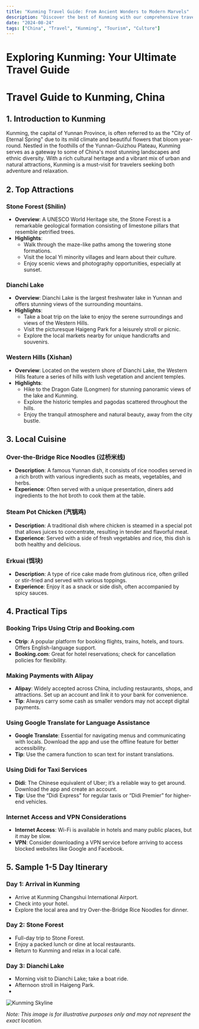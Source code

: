 ```yaml
---
title: "Kunming Travel Guide: From Ancient Wonders to Modern Marvels"
description: "Discover the best of Kunming with our comprehensive travel guide. Explore top attractions, savor local cuisine, and get insider tips for an unforgettable Chinese adventure."
date: "2024-08-24"
tags: ["China", "Travel", "Kunming", "Tourism", "Culture"]
---
```


# Exploring Kunming: Your Ultimate Travel Guide

# Travel Guide to Kunming, China

## 1. Introduction to Kunming
Kunming, the capital of Yunnan Province, is often referred to as the "City of Eternal Spring" due to its mild climate and beautiful flowers that bloom year-round. Nestled in the foothills of the Yunnan-Guizhou Plateau, Kunming serves as a gateway to some of China's most stunning landscapes and ethnic diversity. With a rich cultural heritage and a vibrant mix of urban and natural attractions, Kunming is a must-visit for travelers seeking both adventure and relaxation.

## 2. Top Attractions

### Stone Forest (Shilin)
- **Overview**: A UNESCO World Heritage site, the Stone Forest is a remarkable geological formation consisting of limestone pillars that resemble petrified trees. 
- **Highlights**:
  - Walk through the maze-like paths among the towering stone formations.
  - Visit the local Yi minority villages and learn about their culture.
  - Enjoy scenic views and photography opportunities, especially at sunset.

### Dianchi Lake
- **Overview**: Dianchi Lake is the largest freshwater lake in Yunnan and offers stunning views of the surrounding mountains.
- **Highlights**:
  - Take a boat trip on the lake to enjoy the serene surroundings and views of the Western Hills.
  - Visit the picturesque Haigeng Park for a leisurely stroll or picnic.
  - Explore the local markets nearby for unique handicrafts and souvenirs.

### Western Hills (Xishan)
- **Overview**: Located on the western shore of Dianchi Lake, the Western Hills feature a series of hills with lush vegetation and ancient temples.
- **Highlights**:
  - Hike to the Dragon Gate (Longmen) for stunning panoramic views of the lake and Kunming.
  - Explore the historic temples and pagodas scattered throughout the hills.
  - Enjoy the tranquil atmosphere and natural beauty, away from the city bustle.

## 3. Local Cuisine

### Over-the-Bridge Rice Noodles (过桥米线)
- **Description**: A famous Yunnan dish, it consists of rice noodles served in a rich broth with various ingredients such as meats, vegetables, and herbs.
- **Experience**: Often served with a unique presentation, diners add ingredients to the hot broth to cook them at the table.

### Steam Pot Chicken (汽锅鸡)
- **Description**: A traditional dish where chicken is steamed in a special pot that allows juices to concentrate, resulting in tender and flavorful meat.
- **Experience**: Served with a side of fresh vegetables and rice, this dish is both healthy and delicious.

### Erkuai (饵块)
- **Description**: A type of rice cake made from glutinous rice, often grilled or stir-fried and served with various toppings.
- **Experience**: Enjoy it as a snack or side dish, often accompanied by spicy sauces.

## 4. Practical Tips

### Booking Trips Using Ctrip and Booking.com
- **Ctrip**: A popular platform for booking flights, trains, hotels, and tours. Offers English-language support.
- **Booking.com**: Great for hotel reservations; check for cancellation policies for flexibility.

### Making Payments with Alipay
- **Alipay**: Widely accepted across China, including restaurants, shops, and attractions. Set up an account and link it to your bank for convenience.
- **Tip**: Always carry some cash as smaller vendors may not accept digital payments.

### Using Google Translate for Language Assistance
- **Google Translate**: Essential for navigating menus and communicating with locals. Download the app and use the offline feature for better accessibility.
- **Tip**: Use the camera function to scan text for instant translations.

### Using Didi for Taxi Services
- **Didi**: The Chinese equivalent of Uber; it’s a reliable way to get around. Download the app and create an account.
- **Tip**: Use the “Didi Express” for regular taxis or “Didi Premier” for higher-end vehicles.

### Internet Access and VPN Considerations
- **Internet Access**: Wi-Fi is available in hotels and many public places, but it may be slow.
- **VPN**: Consider downloading a VPN service before arriving to access blocked websites like Google and Facebook.

## 5. Sample 1-5 Day Itinerary

### Day 1: Arrival in Kunming
- Arrive at Kunming Changshui International Airport.
- Check into your hotel.
- Explore the local area and try Over-the-Bridge Rice Noodles for dinner.

### Day 2: Stone Forest
- Full-day trip to Stone Forest.
- Enjoy a packed lunch or dine at local restaurants.
- Return to Kunming and relax in a local café.

### Day 3: Dianchi Lake
- Morning visit to Dianchi Lake; take a boat ride.
- Afternoon stroll in Haigeng Park.
-

<img src="https://source.unsplash.com/1600x900/?Kunming,cityscape" alt="Kunming Skyline" loading="lazy">

*Note: This image is for illustrative purposes only and may not represent the exact location.*


